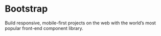 # Bootstrap
Build responsive, mobile-first projects on the web with the world’s most popular front-end component library.
